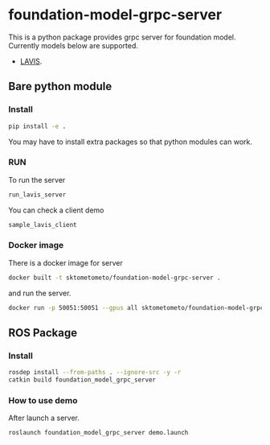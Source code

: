 # foundation-model-grpc-server

This is a python package provides grpc server for foundation model.
Currently models below are supported.

- [LAVIS](https://github.com/salesforce/LAVIS).

## Bare python module

### Install

```bash
pip install -e .
```

You may have to install extra packages so that python modules can work.

### RUN

To run the server

```bash
run_lavis_server
```

You can check a client demo

```bash
sample_lavis_client
```

### Docker image

There is a docker image for server

```bash
docker built -t sktometometo/foundation-model-grpc-server .
```

and run the server.

```bash
docker run -p 50051:50051 --gpus all sktometometo/foundation-model-grpc-server
```

## ROS Package

### Install

```bash
rosdep install --from-paths . --ignore-src -y -r
catkin build foundation_model_grpc_server
```

### How to use demo

After launch a server.

```bash
roslaunch foundation_model_grpc_server demo.launch
```
